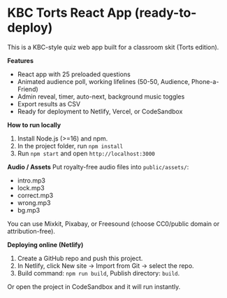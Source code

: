 # KBC Torts React App (ready-to-deploy)

This is a KBC-style quiz web app built for a classroom skit (Torts edition).

**Features**
- React app with 25 preloaded questions
- Animated audience poll, working lifelines (50-50, Audience, Phone-a-Friend)
- Admin reveal, timer, auto-next, background music toggles
- Export results as CSV
- Ready for deployment to Netlify, Vercel, or CodeSandbox

**How to run locally**
1. Install Node.js (>=16) and npm.
2. In the project folder, run `npm install`
3. Run `npm start` and open `http://localhost:3000`

**Audio / Assets**
Put royalty-free audio files into `public/assets/`:
- intro.mp3
- lock.mp3
- correct.mp3
- wrong.mp3
- bg.mp3

You can use Mixkit, Pixabay, or Freesound (choose CC0/public domain or attribution-free).

**Deploying online (Netlify)**
1. Create a GitHub repo and push this project.
2. In Netlify, click New site → Import from Git → select the repo.
3. Build command: `npm run build`, Publish directory: `build`.

Or open the project in CodeSandbox and it will run instantly.
